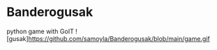 # Banderogusak
python game with GoIT
![gusak]https://github.com/samoyla/Banderogusak/blob/main/game.gif
